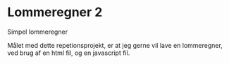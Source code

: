 # Lommeregner 2
Simpel lommeregner

Målet med dette repetionsprojekt, er at jeg gerne vil lave en lommeregner, ved brug af en html fil, og en javascript fil. 